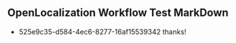 ## OpenLocalization Workflow Test MarkDown
* 525e9c35-d584-4ec6-8277-16af15539342 thanks!

<!--HONumber=Jul16_HO3-->


